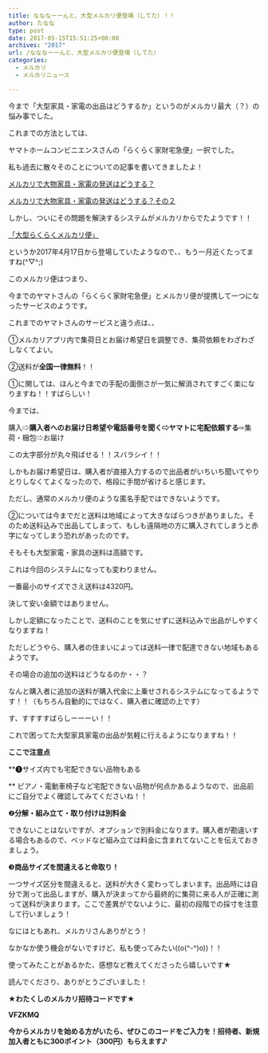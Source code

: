 ```yaml
---
title: なななーーんと、大型メルカリ便登場（してた）！！
author: たなな
type: post
date: 2017-05-15T15:51:25+00:00
archives: "2017"
url: /なななーーんと、大型メルカリ便登場（してた）
categories:
  - メルカリ
  - メルカリニュース

---
```

今まで「大型家具・家電の出品はどうするか」というのがメルカリ最大（？）の悩み事でした。

これまでの方法としては、

ヤマトホームコンビニエンスさんの「らくらく家財宅急便」一択でした。

私も過去に散々そのことについての記事を書いてきましたよ！

<a href="http://www.xqxq.info/%e3%83%a1%e3%83%ab%e3%82%ab%e3%83%aa%e3%81%ab%e3%81%8a%e3%81%84%e3%81%a6%e5%a4%a7%e7%89%a9%e5%ae%b6%e5%85%b7%e3%81%ae%e7%99%ba%e9%80%81%e3%81%af%e3%81%a9%e3%81%86%e3%81%99%e3%82%8b%ef%bc%9f" target="_blank" rel="noopener noreferrer">メルカリで大物家具・家電の発送はどうする？</a>

<a href="http://www.xqxq.info/%e3%83%a1%e3%83%ab%e3%82%ab%e3%83%aa%e3%81%a7%e5%a4%a7%e7%89%a9%e5%ae%b6%e5%85%b7%e3%83%bb%e5%ae%b6%e9%9b%bb%e3%81%ae%e7%99%ba%e9%80%81%e3%81%af%e3%81%a9%e3%81%86%e3%81%99%e3%82%8b%ef%bc%9f%e3%81%9d" target="_blank" rel="noopener noreferrer">メルカリで大物家具・家電の発送はどうする？その２</a>

しかし、ついにその問題を解決するシステムがメルカリからでたようです！！

<a href="https://www.mercari.com/jp/rakuraku-ogata/" target="_blank" rel="noopener noreferrer">「大型らくらくメルカリ便」</a>

というか2017年4月17日から登場していたようなので、、もう一月近くたってますね(^▽^;)

このメルカリ便はつまり、

今までのヤマトさんの「らくらく家財宅急便」とメルカリ便が提携して一つになったサービスのようです。

これまでのヤマトさんのサービスと違う点は、、

①メルカリアプリ内で集荷日とお届け希望日を調整でき、集荷依頼をわざわざしなくてよい。

②送料が**全国一律無料**！！

①に関しては、ほんと今までの手配の面倒さが一気に解消されてすごく楽になりますね！！すばらしい！

今までは、

購入⇨**購入者へのお届け日希望や電話番号を聞く⇨ヤマトに宅配依頼する**⇨集荷・梱包⇨お届け

この太字部分が丸々飛ばせる！！スバラシイ！！

しかもお届け希望日は、購入者が直接入力するので出品者がいちいち聞いてやりとりしなくてよくなったので、格段に手間が省けると感じます。

ただし、通常のメルカリ便のような匿名手配ではできないようです。

②については今までだと送料は地域によって大きなばらつきがありました。そのため送料込みで出品してしまって、もしも遠隔地の方に購入されてしまうと赤字になってしまう恐れがあったのです。

そもそも大型家電・家具の送料は高額です。

これは今回のシステムになっても変わりません。

一番最小のサイズでさえ送料は4320円。

決して安い金額ではありません。

しかし定額になったことで、送料のことを気にせずに送料込みで出品がしやすくなりますね！

ただしどうやら、購入者の住まいによっては送料一律で配達できない地域もあるようです。

その場合の追加の送料はどうなるのか・・？

なんと購入者に追加の送料が購入代金に上乗せされるシステムになってるようです！！（もちろん自動的にではなく、購入者に確認の上です）

す、すすすすばらしーーーい！！

これで困ってた大型家具家電の出品が気軽に行えるようになりますね！！

**ここで注意点**

**❶サイズ内でも宅配できない品物もある
   
** ピアノ・電動車椅子など宅配できない品物が何点かあるようなので、出品前にご自分でよく確認してみてくださいね！！

❷**分解・組み立て・取り付けは別料金**
   
できないことはないですが、オプションで別料金になります。購入者が勘違いする場合もあるので、ベッドなど組み立ては料金に含まれてないことを伝えておきましょう。

❸**商品サイズを間違えると命取り！**
   
一つサイズ区分を間違えると、送料が大きく変わってしまいます。出品時には自分で測って出品しますが、購入が決まってから最終的に集荷に来る人が正確に測って送料が決まります。ここで差異がでないように、最初の段階での採寸を注意して行いましょう！

なにはともあれ、メルカリさんありがとう！

なかなか使う機会がないですけど、私も使ってみたい((o(^-^)o))！！

使ってみたことがあるかた、感想など教えてくださったら嬉しいです★

読んでくださり、ありがとうございました！

**★わたくしのメルカリ招待コードです★**

**VFZKMQ**

**今からメルカリを始める方がいたら、ぜひこのコードをご入力を！招待者、新規加入者ともに300ポイント（300円）もらえます♪**

&nbsp;